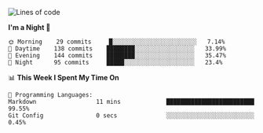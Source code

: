 <!--START_SECTION:waka-->
![Lines of code](https://img.shields.io/badge/From%20Hello%20World%20I%27ve%20Written-145488%20lines%20of%20code-blue)

**I'm a Night 🦉** 

```text
🌞 Morning    29 commits     █░░░░░░░░░░░░░░░░░░░░░░░░   7.14% 
🌆 Daytime    138 commits    ████████░░░░░░░░░░░░░░░░░   33.99% 
🌃 Evening    144 commits    ████████░░░░░░░░░░░░░░░░░   35.47% 
🌙 Night      95 commits     █████░░░░░░░░░░░░░░░░░░░░   23.4%

```


📊 **This Week I Spent My Time On** 

```text
💬 Programming Languages: 
Markdown                 11 mins             █████████████████████████   99.55% 
Git Config               0 secs              ░░░░░░░░░░░░░░░░░░░░░░░░░   0.45%

```


<!--END_SECTION:waka-->
